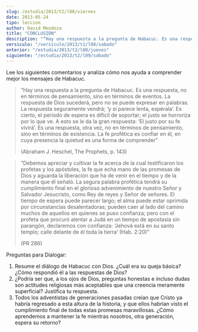 ```yaml
---
slug: /estudia/2013/t2/l08/viernes
date: 2013-05-24
tipo: leccion
author: David Mendoza
title: "CONCLUSIÓN"
description: "“Hay una respuesta a la pregunta de Habacuc. Es una respuesta, no en términos de pensamiento, sino en términos de eventos. La respuesta de Dios sucederá, pero no se puede expresar en palabras. La respuesta seguramente vendrá; ‘y si parece lenta, espérala’. Es cierto, el período de espera es difícil de soportar; el justo se horroriza por lo que ve. A esto se le da la gran respuesta: ‘El justo por su fe vivirá’. Es una respuesta, otra vez, no en términos de pensamiento, sino en términos de existencia. La fe profética es confiar en él, en cuya presencia la quietud es una forma de comprender” (Abraham J. Heschel, The Prophets, p. 143)."
versiculo: "/versiculo/2013/t2/l08/sabado"
anterior: "/estudia/2013/t2/l08/jueves"
siguiente: "/estudia/2013/t2/l09/sabado"
---
```


Lee los siguientes comentarios y analiza cómo nos ayuda a comprender mejor los mensajes de Habacuc.

> “Hay una respuesta a la pregunta de Habacuc. Es una respuesta, no en términos de pensamiento, sino en términos de eventos. La respuesta de Dios sucederá, pero no se puede expresar en palabras. La respuesta seguramente vendrá; ‘y si parece lenta, espérala’. Es cierto, el período de espera es difícil de soportar; el justo se horroriza por lo que ve. A esto se le da la gran respuesta: ‘El justo por su fe vivirá’. Es una respuesta, otra vez, no en términos de pensamiento, sino en términos de existencia. La fe profética es confiar en él, en cuya presencia la quietud es una forma de comprender”
>
> (Abraham J. Heschel, The Prophets, p. 143)

> “Debemos apreciar y cultivar la fe acerca de la cual testificaron los profetas y los apóstoles, la fe que echa mano de las promesas de Dios y aguarda la liberación que ha de venir en el tiempo y de la manera que él señaló. La segura palabra profética tendrá su cumplimiento final en el glorioso advenimiento de nuestro Señor y Salvador Jesucristo, como Rey de reyes y Señor de señores. El tiempo de espera puede parecer largo; el alma puede estar oprimida por circunstancias desalentadoras; pueden caer al lado del camino muchos de aquellos en quienes se puso confianza; pero con el profeta que procuró alentar a Judá en un tiempo de apostasía sin parangón, declaremos con confianza: ‘Jehová está en su santo templo; calle delante de él toda la tierra’ (Hab. 2:20)”
>
> (PR 286)

Preguntas para Dialogar:

1.  Resume el diálogo de Habacuc con Dios. ¿Cuál era su queja básica? ¿Cómo respondió él a las respuestas de Dios?
2. ¿Podría ser que, a los ojos de Dios, preguntas honestas e incluso dudas son actitudes religiosas más aceptables que una creencia meramente superficial? Justifica tu respuesta.
3.  Todos los adventistas de generaciones pasadas creían que Cristo ya habría regresado a esta altura de la historia, y que ellos habrían visto el cumplimiento final de todas estas promesas maravillosas. ¿Cómo aprendemos a mantener la fe mientras nosotros, otra generación, espera su retorno?
